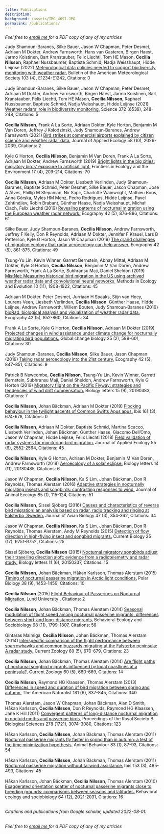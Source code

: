 ```yaml
---  
title: Publications  
description:  
background: /assets/IMG_4697.JPG  
permalink: /publications/  
---
```


<script type='text/javascript' src='https://d1bxh8uas1mnw7.cloudfront.net/assets/embed.js'></script>

*Feel free to*
<a href = "cecilia.nilsson@biol.lu.se?subject=Paper%20request">
*email me* </a> *for a PDF copy of any of my articles*

Judy Shamoun-Baranes, Silke Bauer, Jason W Chapman, Peter Desmet,
Adriaan M Dokter, Andrew Farnsworth, Hans van Gasteren, Birgen Haest,
Jarmo Koistinen, Bart Kranstauber, Felix Liechti, Tom HE Mason,
**Cecilia Nilsson**, Raphael Nussbaumer, Baptiste Schmid, Nadja
Weisshaupt, Hidde Leijnse (2022) [Meteorological data policies needed to
support biodiversity monitoring with weather
radar.](http://dx.doi.org/10.1175/bams-d-21-0196.1) Bulletin of the
American Meteorological Society 103 (4), E1234-E1242, Citations: 0 <span
class="altmetric-embed" data-badge-popover="right" data-badge-type="4"
data-doi="10.1175/bams-d-21-0196.1" data-hide-no-mentions="true"
data-hide-less-than="10"></span> <br><br> Judy Shamoun-Baranes, Silke
Bauer, Jason W Chapman, Peter Desmet, Adriaan M Dokter, Andrew
Farnsworth, Birgen Haest, Jarmo Koistinen, Bart Kranstauber, Felix
Liechti, Tom HE Mason, **Cecilia Nilsson**, Raphael Nussbaumer, Baptiste
Schmid, Nadja Weisshaupt, Hidde Leijnse (2021) [Weather radars’ role in
biodiversity monitoring.](http://dx.doi.org/10.1126/science.abi4680)
Science 372 (6539), 248-248, Citations: 5 <span class="altmetric-embed"
data-badge-popover="right" data-badge-type="4"
data-doi="10.1126/science.abi4680" data-hide-no-mentions="true"
data-hide-less-than="10"></span> <br><br> **Cecilia Nilsson**, Frank A
La Sorte, Adriaan Dokter, Kyle Horton, Benjamin M Van Doren, Jeffrey J
Kolodzinski, Judy Shamoun‐Baranes, Andrew Farnsworth (2021) [Bird
strikes at commercial airports explained by citizen science and weather
radar data.](http://dx.doi.org/10.1111/1365-2664.13971) Journal of
Applied Ecology 58 (10), 2029-2039, Citations: 2 <span
class="altmetric-embed" data-badge-popover="right" data-badge-type="4"
data-doi="10.1111/1365-2664.13971" data-hide-no-mentions="true"
data-hide-less-than="10"></span> <br><br> Kyle G Horton, **Cecilia
Nilsson**, Benjamin M Van Doren, Frank A La Sorte, Adriaan M Dokter,
Andrew Farnsworth (2019) [Bright lights in the big cities: migratory
birds’ exposure to artificial
light.](http://dx.doi.org/10.1002/fee.2029) Frontiers in Ecology and the
Environment 17 (4), 209-214, Citations: 70 <span class="altmetric-embed"
data-badge-popover="right" data-badge-type="4"
data-doi="10.1002/fee.2029" data-hide-no-mentions="true"
data-hide-less-than="10"></span> <br><br> **Cecilia Nilsson**, Adriaan M
Dokter, Liesbeth Verlinden, Judy Shamoun‐Baranes, Baptiste Schmid, Peter
Desmet, Silke Bauer, Jason Chapman, Jose A Alves, Phillip M Stepanian,
Nir Sapir, Charlotte Wainwright, Mathieu Boos, Anna Górska, Myles HM
Menz, Pedro Rodrigues, Hidde Leijnse, Pavel Zehtindjiev, Robin Brabant,
Günther Haase, Nadja Weisshaupt, Michał Ciach, Felix Liechti (2019)
[Revealing patterns of nocturnal migration using the European weather
radar network.](http://dx.doi.org/10.1111/ecog.04003) Ecography 42 (5),
876-886, Citations: 61 <span class="altmetric-embed"
data-badge-popover="right" data-badge-type="4"
data-doi="10.1111/ecog.04003" data-hide-no-mentions="true"
data-hide-less-than="10"></span> <br><br> Silke Bauer, Judy
Shamoun‐Baranes, **Cecilia Nilsson**, Andrew Farnsworth, Jeffrey F
Kelly, Don R Reynolds, Adriaan M Dokter, Jennifer F Krauel, Lars B
Petterson, Kyle G Horton, Jason W Chapman (2019) [The grand challenges
of migration ecology that radar aeroecology can help
answer.](http://dx.doi.org/10.1111/ecog.04083) Ecography 42 (5),
861-875, Citations: 49 <span class="altmetric-embed"
data-badge-popover="right" data-badge-type="4"
data-doi="10.1111/ecog.04083" data-hide-no-mentions="true"
data-hide-less-than="10"></span> <br><br> Tsung‐Yu Lin, Kevin Winner,
Garrett Bernstein, Abhay Mittal, Adriaan M Dokter, Kyle G Horton,
**Cecilia Nilsson**, Benjamin M Van Doren, Andrew Farnsworth, Frank A La
Sorte, Subhransu Maji, Daniel Sheldon (2019) [MistNet: Measuring
historical bird migration in the US using archived weather radar data
and convolutional neural networks.](NA) Methods in Ecology and Evolution
10 (11), 1908-1922, Citations: 45 <span class="altmetric-embed"
data-badge-popover="right" data-badge-type="4" data-doi="NA"
data-hide-no-mentions="true" data-hide-less-than="10"></span> <br><br>
Adriaan M Dokter, Peter Desmet, Jurriaan H Spaaks, Stijn van Hoey,
Lourens Veen, Liesbeth Verlinden, **Cecilia Nilsson**, Günther Haase,
Hidde Leijnse, Andrew Farnsworth, Willem Bouten, Judy Shamoun‐Baranes
(2019) [bioRad: biological analysis and visualization of weather radar
data.](http://dx.doi.org/10.1111/ecog.04028) Ecography 42 (5), 852-860,
Citations: 34 <span class="altmetric-embed" data-badge-popover="right"
data-badge-type="4" data-doi="10.1111/ecog.04028"
data-hide-no-mentions="true" data-hide-less-than="10"></span> <br><br>
Frank A La Sorte, Kyle G Horton, **Cecilia Nilsson**, Adriaan M Dokter
(2019) [Projected changes in wind assistance under climate change for
nocturnally migrating bird
populations.](http://dx.doi.org/10.1111/gcb.14531) Global change biology
25 (2), 589-601, Citations: 30 <span class="altmetric-embed"
data-badge-popover="right" data-badge-type="4"
data-doi="10.1111/gcb.14531" data-hide-no-mentions="true"
data-hide-less-than="10"></span> <br><br> Judy Shamoun-Baranes,
**Cecilia Nilsson**, Silke Bauer, Jason Chapman (2019) [Taking radar
aeroecology into the 21st
century.](http://dx.doi.org/10.1111/ecog.04582) Ecography 42 (5),
847–851, Citations: 9 <span class="altmetric-embed"
data-badge-popover="right" data-badge-type="4"
data-doi="10.1111/ecog.04582" data-hide-no-mentions="true"
data-hide-less-than="10"></span> <br><br> Patrick B Newcombe, **Cecilia
Nilsson**, Tsung-Yu Lin, Kevin Winner, Garrett Bernstein, Subhransu
Maji, Daniel Sheldon, Andrew Farnsworth, Kyle G Horton (2019) [Migratory
flight on the Pacific Flyway: strategies and tendencies of wind drift
compensation.](http://dx.doi.org/10.1098/rsbl.2019.0383) Biology letters
15 (9), 20190383, Citations: 7 <span class="altmetric-embed"
data-badge-popover="right" data-badge-type="4"
data-doi="10.1098/rsbl.2019.0383" data-hide-no-mentions="true"
data-hide-less-than="10"></span> <br><br> **Cecilia Nilsson**, Johan
Bäckman, Adriaan M Dokter (2019) [Flocking behaviour in the twilight
ascents of Common Swifts Apus
apus.](http://dx.doi.org/10.1111/ibi.12704) Ibis 161 (3), 674-678,
Citations: 0 <span class="altmetric-embed" data-badge-popover="right"
data-badge-type="4" data-doi="10.1111/ibi.12704"
data-hide-no-mentions="true" data-hide-less-than="10"></span> <br><br>
**Cecilia Nilsson**, Adriaan M Dokter, Baptiste Schmid, Martina Scacco,
Liesbeth Verlinden, Johan Bäckman, Günther Haase, Giacomo Dell’Omo,
Jason W Chapman, Hidde Leijnse, Felix Liechti (2018) [Field validation
of radar systems for monitoring bird
migration.](http://dx.doi.org/10.1111/1365-2664.13174) Journal of
Applied Ecology 55 (6), 2552-2564, Citations: 45 <span
class="altmetric-embed" data-badge-popover="right" data-badge-type="4"
data-doi="10.1111/1365-2664.13174" data-hide-no-mentions="true"
data-hide-less-than="10"></span> <br><br> **Cecilia Nilsson**, Kyle G
Horton, Adriaan M Dokter, Benjamin M Van Doren, Andrew Farnsworth (2018)
[Aeroecology of a solar
eclipse.](http://dx.doi.org/10.1098/rsbl.2018.0485) Biology letters 14
(11), 20180485, Citations: 6 <span class="altmetric-embed"
data-badge-popover="right" data-badge-type="4"
data-doi="10.1098/rsbl.2018.0485" data-hide-no-mentions="true"
data-hide-less-than="10"></span> <br><br> Jason W Chapman, **Cecilia
Nilsson**, Ka S Lim, Johan Bäckman, Don R Reynolds, Thomas Alerstam
(2016) [Adaptive strategies in nocturnally migrating insects and
songbirds: contrasting responses to
wind.](http://dx.doi.org/10.1111/1365-2656.12420) Journal of Animal
Ecology 85 (1), 115-124, Citations: 51 <span class="altmetric-embed"
data-badge-popover="right" data-badge-type="4"
data-doi="10.1111/1365-2656.12420" data-hide-no-mentions="true"
data-hide-less-than="10"></span> <br><br> **Cecilia Nilsson**, Sissel
Sjöberg (2016) [Causes and characteristics of reverse bird migration: an
analysis based on radar, radio tracking and ringing at Falsterbo,
Sweden.](http://dx.doi.org/10.1111/jav.00707) Journal of Avian Biology
47 (3), 354-362, Citations: 34 <span class="altmetric-embed"
data-badge-popover="right" data-badge-type="4"
data-doi="10.1111/jav.00707" data-hide-no-mentions="true"
data-hide-less-than="10"></span> <br><br> Jason W Chapman, **Cecilia
Nilsson**, Ka S Lim, Johan Bäckman, Don R Reynolds, Thomas Alerstam,
Andy M Reynolds (2015) [Detection of flow direction in high-flying
insect and songbird
migrants.](http://dx.doi.org/10.1016/j.cub.2015.07.074) Current Biology
25 (17), R751-R752, Citations: 25 <span class="altmetric-embed"
data-badge-popover="right" data-badge-type="4"
data-doi="10.1016/j.cub.2015.07.074" data-hide-no-mentions="true"
data-hide-less-than="10"></span> <br><br> Sissel Sjöberg, **Cecilia
Nilsson** (2015) [Nocturnal migratory songbirds adjust their travelling
direction aloft: evidence from a radiotelemetry and radar
study.](http://dx.doi.org/10.1098/rsbl.2015.0337) Biology letters 11
(6), 20150337, Citations: 15 <span class="altmetric-embed"
data-badge-popover="right" data-badge-type="4"
data-doi="10.1098/rsbl.2015.0337" data-hide-no-mentions="true"
data-hide-less-than="10"></span> <br><br> **Cecilia Nilsson**, Johan
Bäckman, Håkan Karlsson, Thomas Alerstam (2015) [Timing of nocturnal
passerine migration in Arctic light
conditions.](http://dx.doi.org/10.1007/s00300-015-1708-x) Polar Biology
38 (9), 1453-1459, Citations: 10 <span class="altmetric-embed"
data-badge-popover="right" data-badge-type="4"
data-doi="10.1007/s00300-015-1708-x" data-hide-no-mentions="true"
data-hide-less-than="10"></span> <br><br> **Cecilia Nilsson** (2015)
[Flight Behaviour of Passerines on Nocturnal Migration.](NA) Lund
University , Citations: 2 <span class="altmetric-embed"
data-badge-popover="right" data-badge-type="4" data-doi="NA"
data-hide-no-mentions="true" data-hide-less-than="10"></span> <br><br>
**Cecilia Nilsson**, Johan Bäckman, Thomas Alerstam (2014) [Seasonal
modulation of flight speed among nocturnal passerine migrants:
differences between short-and long-distance migrants.](NA) Behavioral
Ecology and Sociobiology 68 (11), 1799-1807, Citations: 56 <span
class="altmetric-embed" data-badge-popover="right" data-badge-type="4"
data-doi="NA" data-hide-no-mentions="true"
data-hide-less-than="10"></span> <br><br> Gintaras Malmiga, **Cecilia
Nilsson**, Johan Bäckman, Thomas Alerstam (2014) [Interspecific
comparison of the flight performance between sparrowhawks and common
buzzards migrating at the Falsterbo peninsula: A radar study.](NA)
Current Zoology 60 (5), 670-679, Citations: 23 <span
class="altmetric-embed" data-badge-popover="right" data-badge-type="4"
data-doi="NA" data-hide-no-mentions="true"
data-hide-less-than="10"></span> <br><br> **Cecilia Nilsson**, Johan
Bäckman, Thomas Alerstam (2014) [Are flight paths of nocturnal songbird
migrants influenced by local coastlines at a peninsula?.](NA) Current
Zoology 60 (5), 660-669, Citations: 14 <span class="altmetric-embed"
data-badge-popover="right" data-badge-type="4" data-doi="NA"
data-hide-no-mentions="true" data-hide-less-than="10"></span> <br><br>
**Cecilia Nilsson**, Raymond HG Klaassen, Thomas Alerstam (2013)
[Differences in speed and duration of bird migration between spring and
autumn.](http://dx.doi.org/10.1086/670335) The American Naturalist 181
(6), 837-845, Citations: 340 <span class="altmetric-embed"
data-badge-popover="right" data-badge-type="4" data-doi="10.1086/670335"
data-hide-no-mentions="true" data-hide-less-than="10"></span> <br><br>
Thomas Alerstam, Jason W Chapman, Johan Bäckman, Alan D Smith, Håkan
Karlsson, **Cecilia Nilsson**, Don R Reynolds, Raymond HG Klaassen, Jane
K Hill (2011) [Convergent patterns of long-distance nocturnal migration
in noctuid moths and passerine
birds.](http://dx.doi.org/10.1098/rspb.2011.0058) Proceedings of the
Royal Society B: Biological Sciences 278 (1721), 3074-3080, Citations:
123 <span class="altmetric-embed" data-badge-popover="right"
data-badge-type="4" data-doi="10.1098/rspb.2011.0058"
data-hide-no-mentions="true" data-hide-less-than="10"></span> <br><br>
Håkan Karlsson, **Cecilia Nilsson**, Johan Bäckman, Thomas Alerstam
(2011) [Nocturnal passerine migrants fly faster in spring than in
autumn: a test of the time minimization hypothesis.](NA) Animal
Behaviour 83 (1), 87-93, Citations: 54 <span class="altmetric-embed"
data-badge-popover="right" data-badge-type="4" data-doi="NA"
data-hide-no-mentions="true" data-hide-less-than="10"></span> <br><br>
Håkan Karlsson, **Cecilia Nilsson**, Johan Bäckman, Thomas Alerstam
(2011) [Nocturnal passerine migration without tailwind
assistance.](http://dx.doi.org/10.1111/j.1474-919x.2011.01130.x) Ibis
153 (3), 485-493, Citations: 45 <span class="altmetric-embed"
data-badge-popover="right" data-badge-type="4"
data-doi="10.1111/j.1474-919x.2011.01130.x" data-hide-no-mentions="true"
data-hide-less-than="10"></span> <br><br> Håkan Karlsson, Johan Bäckman,
**Cecilia Nilsson**, Thomas Alerstam (2010) [Exaggerated orientation
scatter of nocturnal passerine migrants close to breeding grounds:
comparisons between seasons and latitudes.](NA) Behavioral ecology and
sociobiology 64 (12), 2021-2031, Citations: 16 <span
class="altmetric-embed" data-badge-popover="right" data-badge-type="4"
data-doi="NA" data-hide-no-mentions="true"
data-hide-less-than="10"></span>

<br>*Citations and publications from Google scholar, updated
2022-08-01.*

<br>*Feel free to*
<a href = "cecilia.nilsson@biol.lu.se?subject=Paper%20request">
*email me* </a> *for a PDF copy of any of my articles*
